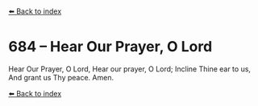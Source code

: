 [⬅️ Back to index](../README.md)

# 684 – Hear Our Prayer, O Lord

Hear Our Prayer, O Lord,
Hear our prayer, O Lord;
Incline Thine ear to us,
And grant us Thy peace.
Amen.

[⬅️ Back to index](../README.md)
